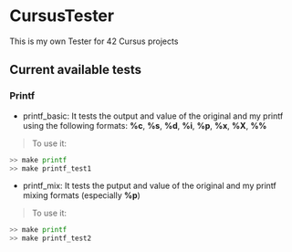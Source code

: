 # CursusTester

This is my own Tester for 42 Cursus projects

## Current available tests

### Printf

- printf_basic: It tests the output and value of the original and my printf using the following formats: **%c**, **%s**, **%d**, **%i**, **%p**, **%x**, **%X**, **%%**

>To use it:

```Bash
>> make printf
>> make printf_test1
```

- printf_mix: It tests the putput and value of the original and my printf mixing formats (especially **%p**)

>To use it:

```Bash
>> make printf
>> make printf_test2
```